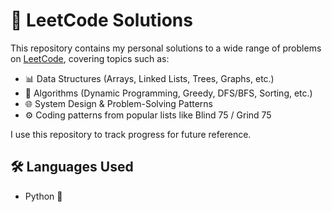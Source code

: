 # 🧠 LeetCode Solutions

This repository contains my personal solutions to a wide range of problems on [LeetCode](https://leetcode.com/), covering topics such as:

- 📊 Data Structures (Arrays, Linked Lists, Trees, Graphs, etc.)
- 🧩 Algorithms (Dynamic Programming, Greedy, DFS/BFS, Sorting, etc.)
- 🌐 System Design & Problem-Solving Patterns
- ⚙️ Coding patterns from popular lists like Blind 75 / Grind 75

I use this repository to track progress for future reference.

## 🛠️ Languages Used

- Python 🐍



